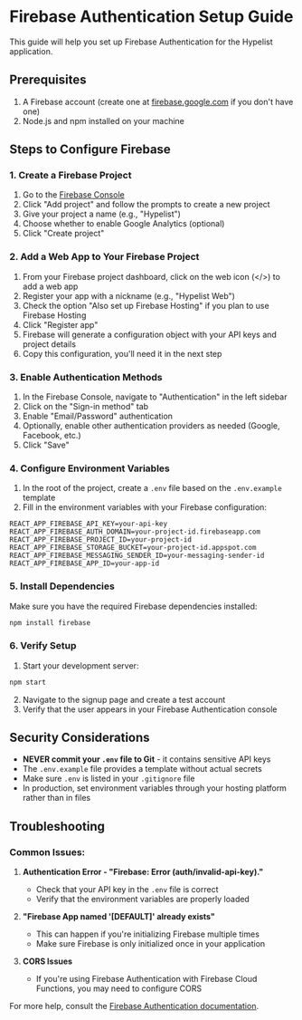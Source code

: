 # Firebase Authentication Setup Guide

This guide will help you set up Firebase Authentication for the Hypelist application.

## Prerequisites

1. A Firebase account (create one at [firebase.google.com](https://firebase.google.com) if you don't have one)
2. Node.js and npm installed on your machine

## Steps to Configure Firebase

### 1. Create a Firebase Project

1. Go to the [Firebase Console](https://console.firebase.google.com/)
2. Click "Add project" and follow the prompts to create a new project
3. Give your project a name (e.g., "Hypelist")
4. Choose whether to enable Google Analytics (optional)
5. Click "Create project"

### 2. Add a Web App to Your Firebase Project

1. From your Firebase project dashboard, click on the web icon (</>) to add a web app
2. Register your app with a nickname (e.g., "Hypelist Web")
3. Check the option "Also set up Firebase Hosting" if you plan to use Firebase Hosting
4. Click "Register app"
5. Firebase will generate a configuration object with your API keys and project details
6. Copy this configuration, you'll need it in the next step

### 3. Enable Authentication Methods

1. In the Firebase Console, navigate to "Authentication" in the left sidebar
2. Click on the "Sign-in method" tab
3. Enable "Email/Password" authentication
4. Optionally, enable other authentication providers as needed (Google, Facebook, etc.)
5. Click "Save"

### 4. Configure Environment Variables

1. In the root of the project, create a `.env` file based on the `.env.example` template
2. Fill in the environment variables with your Firebase configuration:

```
REACT_APP_FIREBASE_API_KEY=your-api-key
REACT_APP_FIREBASE_AUTH_DOMAIN=your-project-id.firebaseapp.com
REACT_APP_FIREBASE_PROJECT_ID=your-project-id
REACT_APP_FIREBASE_STORAGE_BUCKET=your-project-id.appspot.com
REACT_APP_FIREBASE_MESSAGING_SENDER_ID=your-messaging-sender-id
REACT_APP_FIREBASE_APP_ID=your-app-id
```

### 5. Install Dependencies

Make sure you have the required Firebase dependencies installed:

```bash
npm install firebase
```

### 6. Verify Setup

1. Start your development server:
```bash
npm start
```

2. Navigate to the signup page and create a test account
3. Verify that the user appears in your Firebase Authentication console

## Security Considerations

- **NEVER commit your `.env` file to Git** - it contains sensitive API keys
- The `.env.example` file provides a template without actual secrets
- Make sure `.env` is listed in your `.gitignore` file
- In production, set environment variables through your hosting platform rather than in files

## Troubleshooting

### Common Issues:

1. **Authentication Error - "Firebase: Error (auth/invalid-api-key)."**
   - Check that your API key in the `.env` file is correct
   - Verify that the environment variables are properly loaded

2. **"Firebase App named '[DEFAULT]' already exists"**
   - This can happen if you're initializing Firebase multiple times
   - Make sure Firebase is only initialized once in your application

3. **CORS Issues**
   - If you're using Firebase Authentication with Firebase Cloud Functions, you may need to configure CORS

For more help, consult the [Firebase Authentication documentation](https://firebase.google.com/docs/auth).